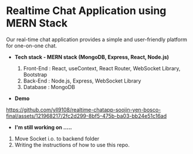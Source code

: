 # Realtime Chat Application using MERN Stack

Our real-time chat application provides a simple and user-friendly platform for one-on-one chat.

-   **Tech stack - MERN stack (MongoDB, Express, React, Node.js)**

    1. Front-End : React, useContext, React Router, WebSocket Library, Bootstrap
    2. Back-End : Node.js, Express, WebSocket Library
    3. Database : MongoDB

-   **Demo**

https://github.com/yll9108/realtime-chatapp-soojin-yen-bosco-final/assets/121968217/2fc2d299-8bf5-475b-ba03-bb24e51c16ad

-   **I'm still working on .....**

  1. Move Socket i.o. to backend folder
  2. Writing the instructions of how to use this repo. 
